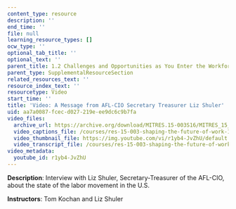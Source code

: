 ```yaml
---
content_type: resource
description: ''
end_time: ''
file: null
learning_resource_types: []
ocw_type: ''
optional_tab_title: ''
optional_text: ''
parent_title: 1.2 Challenges and Opportunities as You Enter the Workforce
parent_type: SupplementalResourceSection
related_resources_text: ''
resource_index_text: ''
resourcetype: Video
start_time: ''
title: 'Video: A Message from AFL-CIO Secretary Treasurer Liz Shuler'
uid: aa7a0087-fcec-d027-219e-ee9dc6c9b7fa
video_files:
  archive_url: https://archive.org/download/MITRES.15-003S16/MITRES_15_003S16_1-2-3_360p.mp4
  video_captions_file: /courses/res-15-003-shaping-the-future-of-work-15-662x-spring-2016/989283a28b46530794128849466b883e_r1yb4-JvZhU.vtt
  video_thumbnail_file: https://img.youtube.com/vi/r1yb4-JvZhU/default.jpg
  video_transcript_file: /courses/res-15-003-shaping-the-future-of-work-15-662x-spring-2016/dc40498d3db7e4e6857d484b0a13dc16_r1yb4-JvZhU.pdf
video_metadata:
  youtube_id: r1yb4-JvZhU
---
```


**Description**: Interview with Liz Shuler, Secretary-Treasurer of the AFL-CIO, about the state of the labor movement in the U.S.

**Instructors**: Tom Kochan and Liz Shuler



